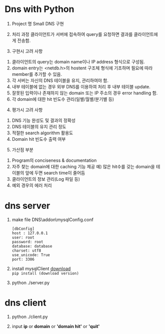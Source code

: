 # Dns with Python

1. Project 명
Small DNS 구현
 
2. 처리 과정
클라이언트가 서버에 접속하여 query를 요청하면 결과를 클라이언트에게 전송함.
 
3. 구현시 고려 사항
1) 클라이언트의 query는 domain name이나 IP address 형식으로 구성됨.
2) domain entry는 <netdb.h>의 hostent 구조체 형식에 기초하며 필요에 따라
member를 추가할 수 있음.
3) 각 서버는 자신의 DNS 테이블을 유지, 관리하여야 함.
4) 내부 테이블에 없는 경우 외부 DNS를 이용하여 처리 후 내부 테이블 update.
5) 잘못된 입력이나 존재하지 않는 domain 또는 IP 주소의 경우 error handling 함.
6) 각 domain에 대한 hit 빈도수 관리(일별/월별/분기별 등)
 
4. 평가시 고려 사항
1) DNS 기능 완성도 및 결과의 정확성
2) DNS 테이블의 유지 관리 정도
3) 적절한 search algorithm 활용도
4) Domain hit 빈도수 출력 여부
 
5. 가산점 부분
1) Program의 conciseness & documentation
2) 자주 찾는 domain에 대한 caching 기능 제공
 예) 많은 hit수를 갖는 domain을 테이블의 앞에 두면 search time이 줄어듬
3) 클라이언트의 정보 관리(Log 파일 등)
4) 예외 경우의 에러 처리

# dns server
1. make file DNS\addon\mysqlConfig.conf  
    ```editorconfig
    [dbConfig]
    host : 127.0.0.1
    user: root
    password: root
    database: database
    charset: utf8
    use_unicode: True
    port: 3306
    ```  
   
2. install mysqlClient [download](https://www.lfd.uci.edu/~gohlke/pythonlibs/#mysqlclient)  
```pip install (download version)```  

3. python ./server.py


# dns client

1. python ./client.py

2. input **ip** or **domain** or **'domain hit'** or **'quit'**